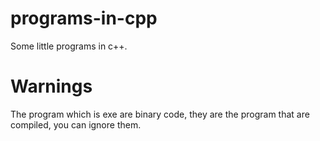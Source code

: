 # programs-in-cpp
Some little programs in c++.
# Warnings
The program which is exe are binary code, they are the program that are compiled, you can ignore them.
